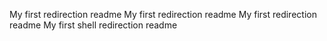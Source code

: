 My first redirection readme
My first redirection readme
My first redirection readme
My first shell redirection readme
